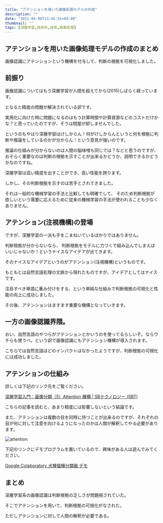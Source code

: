 ```yaml
---
title: "アテンションを用いた画像処理モデルの作成"
description: ""
date: "2021-04-08T13:45:55+09:00"
thumbnail: ""
tags: [深層学習,技術系,技術,画像処理]
---
```



## アテンションを用いた画像処理モデルの作成のまとめ
画像認識にアテンションという機構を付与して、判断の根拠を可視化しました。

## 前振り
画像認識についてはもう深層学習が人間を超えてから(2015)しばらく経っています。

となると精度の問題が解決されている訳です。

実用化に向けた時に問題になるのはもう計算時間や計算資源などのコストだけかな？と思っていたのですが、そうは問屋が卸しませんでした。

というのもやはり深層学習はけしからん！何がけしからんというと何を根拠に判断や推論をしているのかが分からん！という意見が強いのです。

推論の仕組みが分からないのは人間の脳味噌も同じでは？などと思うのですが、おそらく重要なのは判断の根拠を示すことが出来るかどうか、説明できるかどうかなのですね。

深層学習は高い精度を出すことができ、高い性能を誇ります。

しかし、その判断根拠を示すのは苦手とされてきました。

それは一般的な機械学習の手法と比較しても明確でして、
そのため判断根拠が欲しいという需要に応えるために従来の機械学習の手法が使われることも少なくありません。
## アテンション(注視機構)の登場

ですが、深層学習の一派も手をこまねいているばかりではありません。

判断根拠が分からないなら、
判断根拠をモデルに力づくで組み込んでしまえばいいじゃないか！というナイスなアイデアが出てきます。

そのナイスなアイデアというのがアテンション(注視機構)というものです。

もともとは自然言語処理の文脈から現れたものですが、アイデアとしてはナイスです。

注目すべき単語に重み付けをする、という単純な仕組みで判断根拠の可視化と性能の向上に成功しました。

その後、アテンションはますます重要な機構となっていきます。

## 一方の画像認識界隈。

おい、自然言語のやつらがアテンションとかいうのを使ってるらしいぞ。ならウチらも使うべ。という訳で画像認識にもアテンション機構が導入されます。

こちらでは自然言語ほどのインパクトはなかったようですが、判断根拠の可視化には成功しました。

## アテンションの仕組み
詳しくは下記のリンク先をご覧ください。

[深層学習入門：画像分類（5）Attention 機構 | SBテクノロジー (SBT)](https://www.softbanktech.co.jp/special/blog/cloud_blog/2019/0063/)


こちらの記事を読むと、あまり精度には影響しないという結論です。

また、アテンションは複数の目を同時に持つことが出来るのですが、それぞれの目が何に対して注意を向けるようになったのかは人間が解釈してやる必要があります。

![attention](/img/attention.PNG)

下記のリンクにデモプログラムを置いているので、興味がある人は遊んでみてください。

[Google Colaboratory 犬種猫種分類器 デモ](https://colab.research.google.com/drive/1qG2uVCer9vz38VyOPimzDgNfRaE3jMpv)
## まとめ
深層学習系の画像認識は判断根拠の乏しさが問題視されていた。

そこでアテンションを用いて、判断根拠の可視化がなされた。

ただしアテンションに対して人間の解釈が必要である。